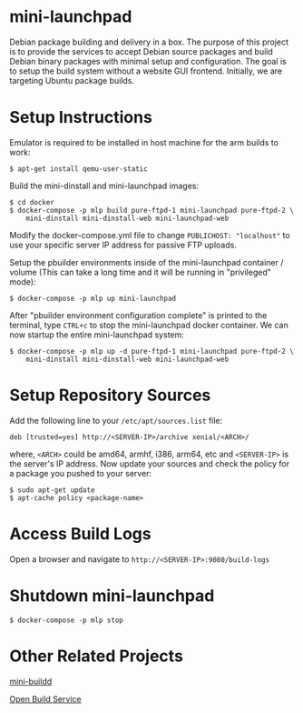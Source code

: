 # mini-launchpad

Debian package building and delivery in a box. The purpose of this project is
to provide the services to accept Debian source packages and build Debian
binary packages with minimal setup and configuration. The goal is to setup the
build system without a website GUI frontend. Initially, we are targeting Ubuntu
package builds.

# Setup Instructions

Emulator is required to be installed in host machine for the arm builds to work:

    $ apt-get install qemu-user-static

Build the mini-dinstall and mini-launchpad images:

    $ cd docker
    $ docker-compose -p mlp build pure-ftpd-1 mini-launchpad pure-ftpd-2 \
        mini-dinstall mini-dinstall-web mini-launchpad-web

Modify the docker-compose.yml file to change ``PUBLICHOST: "localhost"`` to use
your specific server IP address for passive FTP uploads.

Setup the pbuilder environments inside of the mini-launchpad container / volume
(This can take a long time and it will be running in "privileged" mode):

    $ docker-compose -p mlp up mini-launchpad

After "pbuilder environment configuration complete" is printed to the terminal,
type ``CTRL+c`` to stop the mini-launchpad docker container. We can now startup
the entire mini-launchpad system:

    $ docker-compose -p mlp up -d pure-ftpd-1 mini-launchpad pure-ftpd-2 \
        mini-dinstall mini-dinstall-web mini-launchpad-web

# Setup Repository Sources

Add the following line to your ``/etc/apt/sources.list`` file:

    deb [trusted=yes] http://<SERVER-IP>/archive xenial/<ARCH>/

where, ``<ARCH>`` could be amd64, armhf, i386, arm64, etc and ``<SERVER-IP>``
is the server's IP address. Now update your sources and check the policy for a
package you pushed to your server:

    $ sudo apt-get update
    $ apt-cache policy <package-name>

# Access Build Logs

Open a browser and navigate to ``http://<SERVER-IP>:9080/build-logs``

# Shutdown mini-launchpad

    $ docker-compose -p mlp stop

# Other Related Projects

[mini-buildd](http://mini-buildd.installiert.net/)

[Open Build Service](http://openbuildservice.org/)
